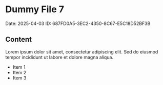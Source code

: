 # Dummy File 7

Date: 2025-04-03
ID: 687FD0A5-3EC2-4350-8C67-E5C18D52BF3B

## Content

Lorem ipsum dolor sit amet, consectetur adipiscing elit.
Sed do eiusmod tempor incididunt ut labore et dolore magna aliqua.

* Item 1
* Item 2
* Item 3

